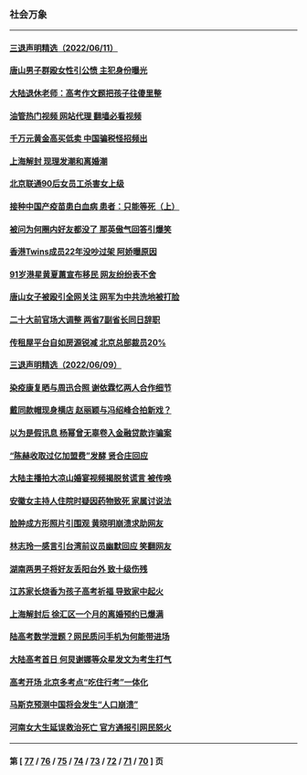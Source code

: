### 社会万象
---
#### [三退声明精选（2022/06/11）](../../pages/ncid282/n13757523.md?06121245) 
#### [唐山男子群殴女性引公愤 主犯身份曝光](../../pages/ncid282/n13757180.md?06121245) 
#### [大陆退休老师：高考作文题把孩子往傻里整](../../pages/ncid282/n13757103.md?06121245) 
#### [油管热门视频 网站代理 翻墙必看视频](http://209.222.30.114:81/youtube.html?06121245)
#### [千万元黄金高买低卖 中国骗税怪招频出](../../pages/ncid282/n13757073.md?06121245) 
#### [上海解封 现理发潮和离婚潮](../../pages/ncid282/n13757062.md?06121245) 
#### [北京联通90后女员工杀害女上级](../../pages/ncid282/n13756962.md?06121245) 
#### [接种中国产疫苗患白血病 患者：只能等死（上）](../../pages/ncid282/n13756744.md?06121245) 
#### [被问为何圈内好友都没了 那英傲气回答引爆笑](../../pages/ncid282/n13756813.md?06121245) 
#### [香港Twins成员22年没吵过架 阿娇曝原因](../../pages/ncid282/n13756846.md?06121245) 
#### [91岁港星黄夏蕙宣布移民 网友纷纷表不舍](../../pages/ncid282/n13756794.md?06121245) 
#### [唐山女子被殴引全网关注 网军为中共洗地被打脸](../../pages/ncid282/n13756814.md?06121245) 
#### [二十大前官场大调整 两省7副省长同日辞职](../../pages/ncid282/n13756604.md?06121245) 
#### [传租屋平台自如房源锐减  北京总部裁员20%](../../pages/ncid282/n13756514.md?06121245) 
#### [三退声明精选（2022/06/09）](../../pages/ncid282/n13756343.md?06121245) 
#### [染疫康复晒与周迅合照 谢依霖忆两人合作细节](../../pages/ncid282/n13756133.md?06121245) 
#### [戴同款帽现身横店 赵丽颖与冯绍峰合拍新戏？](../../pages/ncid282/n13756085.md?06121245) 
#### [以为是假讯息 杨幂曾无辜卷入金融贷款诈骗案](../../pages/ncid282/n13756038.md?06121245) 
#### [“陈赫收取过亿加盟费”发酵 贤合庄回应](../../pages/ncid282/n13755095.md?06121245) 
#### [大陆主播拍大凉山婚宴视频揭脱贫谎言 被传唤](../../pages/ncid282/n13755710.md?06121245) 
#### [安徽女主持人住院时疑因药物致死 家属讨说法](../../pages/ncid282/n13755423.md?06121245) 
#### [脸肿成方形照片引围观 黄晓明崩溃求助网友](../../pages/ncid282/n13755248.md?06121245) 
#### [林志玲一感言引台湾前议员幽默回应 笑翻网友](../../pages/ncid282/n13755213.md?06121245) 
#### [湖南两男子将好友丢阳台外 致十级伤残](../../pages/ncid282/n13754928.md?06121245) 
#### [江苏家长烧香为孩子高考祈福 导致家中起火](../../pages/ncid282/n13754884.md?06121245) 
#### [上海解封后 徐汇区一个月的离婚预约已爆满](../../pages/ncid282/n13754837.md?06121245) 
#### [陆高考数学泄题？网民质问手机为何能带进场](../../pages/ncid282/n13754721.md?06121245) 
#### [大陆高考首日 何炅谢娜等众星发文为考生打气](../../pages/ncid282/n13754493.md?06121245) 
#### [高考开场 北京多考点“吃住行考”一体化](../../pages/ncid282/n13753635.md?06121245) 
#### [马斯克预测中国将会发生“人口崩溃”](../../pages/ncid282/n13754301.md?06121245) 
#### [河南女大生延误救治死亡 官方通报引网民怒火](../../pages/ncid282/n13754044.md?06121245) 

---
#### 第 [ [77](./77.md?06121245) / [76](./76.md?06121245) / [75](./75.md?06121245) / [74](./74.md?06121245) / [73](./73.md?06121245) / [72](./72.md?06121245) / [71](./71.md?06121245) / [70](./70.md?06121245) ] 页
